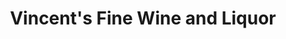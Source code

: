 ---
title: "Vincent's Fine Wine and Liquor"
url: /texarkana/vincents-fine-wine-and-liquor/
shop: Spirituosen
---